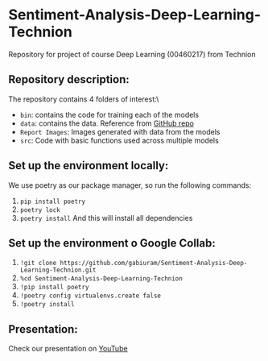 # Sentiment-Analysis-Deep-Learning-Technion
Repository for project of course Deep Learning (00460217) from Technion

## Repository description:
The repository contains 4 folders of interest:\

* ```bin```: contains the code for training each of the models
* ```data```: contains the data. Reference from [GitHub repo](https://github.com/conversationai/unhealthy-conversations)
* ```Report Images```: Images generated with data from the models
* ```src```: Code with basic functions used across multiple models

## Set up the environment locally:
We use poetry as our package manager, so run the following commands:
1. ```pip install poetry```
2. ```poetry lock```
3. ```poetry install```
And this will install all dependencies

## Set up the environment o Google Collab:
1. ```!git clone https://github.com/gabiuram/Sentiment-Analysis-Deep-Learning-Technion.git```
2. ```%cd Sentiment-Analysis-Deep-Learning-Technion```
3. ```!pip install poetry```
4. ```!poetry config virtualenvs.create false```
5. ```!poetry install```

## Presentation:
Check our presentation on [YouTube](https://www.youtube.com/watch?v=dQw4w9WgXcQ&list=RDdQw4w9WgXcQ&start_radio=1)


